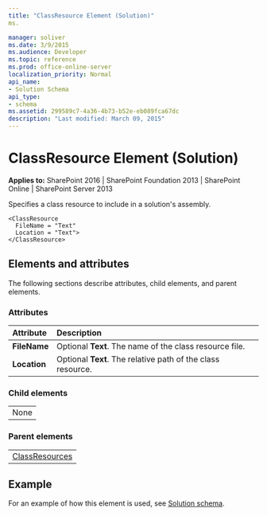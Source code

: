 ```yaml
---
title: "ClassResource Element (Solution)"
ms.

manager: soliver
ms.date: 3/9/2015
ms.audience: Developer
ms.topic: reference
ms.prod: office-online-server
localization_priority: Normal
api_name:
- Solution Schema
api_type:
- schema
ms.assetid: 299589c7-4a36-4b73-b52e-eb089fca67dc
description: "Last modified: March 09, 2015"
---
```


# ClassResource Element (Solution)

 
  
 **Applies to:** SharePoint 2016 | SharePoint Foundation 2013 | SharePoint Online | SharePoint Server 2013
  
Specifies a class resource to include in a solution's assembly.
  
```
<ClassResource
  FileName = "Text"
  Location = "Text">
</ClassResource>
```

## Elements and attributes

The following sections describe attributes, child elements, and parent elements.

### Attributes

|**Attribute**|**Description**|
|:-----|:-----|
|**FileName** <br/> |Optional **Text**. The name of the class resource file.  <br/> |
|**Location** <br/> |Optional **Text**. The relative path of the class resource.  <br/> |
   
### Child elements

||
|:-----|
|None |
   
### Parent elements

||
|:-----|
|[ClassResources](classresources-element-solution.md)|
   
## Example

For an example of how this element is used, see [Solution schema](solution-schema.md).
  

